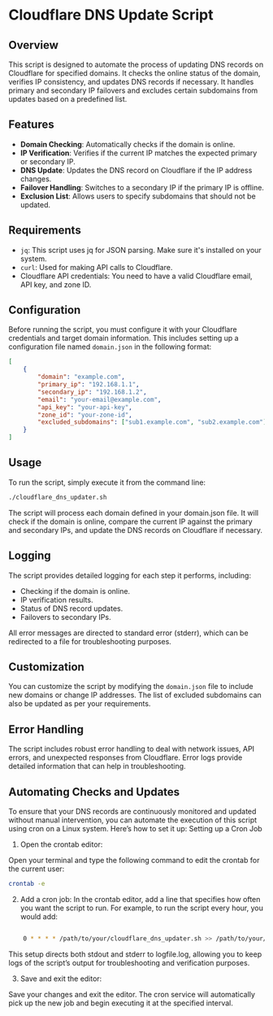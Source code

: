# Cloudflare DNS Update Script

## Overview
This script is designed to automate the process of updating DNS records on Cloudflare for specified domains. It checks the online status of the domain, verifies IP consistency, and updates DNS records if necessary. It handles primary and secondary IP failovers and excludes certain subdomains from updates based on a predefined list.

## Features
- **Domain Checking**: Automatically checks if the domain is online.
- **IP Verification**: Verifies if the current IP matches the expected primary or secondary IP.
- **DNS Update**: Updates the DNS record on Cloudflare if the IP address changes.
- **Failover Handling**: Switches to a secondary IP if the primary IP is offline.
- **Exclusion List**: Allows users to specify subdomains that should not be updated.

## Requirements
- `jq`: This script uses jq for JSON parsing. Make sure it's installed on your system.
- `curl`: Used for making API calls to Cloudflare.
- Cloudflare API credentials: You need to have a valid Cloudflare email, API key, and zone ID.

## Configuration
Before running the script, you must configure it with your Cloudflare credentials and target domain information. This includes setting up a configuration file named `domain.json` in the following format:

```json
[
    {
        "domain": "example.com",
        "primary_ip": "192.168.1.1",
        "secondary_ip": "192.168.1.2",
        "email": "your-email@example.com",
        "api_key": "your-api-key",
        "zone_id": "your-zone-id",
        "excluded_subdomains": ["sub1.example.com", "sub2.example.com"]
    }
]
```

## Usage

To run the script, simply execute it from the command line:

```bash
./cloudflare_dns_updater.sh
```

The script will process each domain defined in your domain.json file. It will check if the domain is online, compare the current IP against the primary and secondary IPs, and update the DNS records on Cloudflare if necessary.

## Logging

The script provides detailed logging for each step it performs, including:

- Checking if the domain is online.
- IP verification results.
- Status of DNS record updates.
- Failovers to secondary IPs.

All error messages are directed to standard error (stderr), which can be redirected to a file for troubleshooting purposes.

## Customization

You can customize the script by modifying the `domain.json` file to include new domains or change IP addresses. The list of excluded subdomains can also be updated as per your requirements.

## Error Handling

The script includes robust error handling to deal with network issues, API errors, and unexpected responses from Cloudflare. Error logs provide detailed information that can help in troubleshooting.

## Automating Checks and Updates

To ensure that your DNS records are continuously monitored and updated without manual intervention, you can automate the execution of this script using cron on a Linux system. Here’s how to set it up:
Setting up a Cron Job

1. Open the crontab editor:  

Open your terminal and type the following command to edit the crontab for the current user:

```bash
crontab -e
```

2. Add a cron job:
In the crontab editor, add a line that specifies how often you want the script to run. For example, to run the script every hour, you would add:

```bash

    0 * * * * /path/to/your/cloudflare_dns_updater.sh >> /path/to/your/logfile.log 2>&1
```
  
This setup directs both stdout and stderr to logfile.log, allowing you to keep logs of the script’s output for troubleshooting and verification purposes.

3. Save and exit the editor:

Save your changes and exit the editor. The cron service will automatically pick up the new job and begin executing it at the specified interval.

